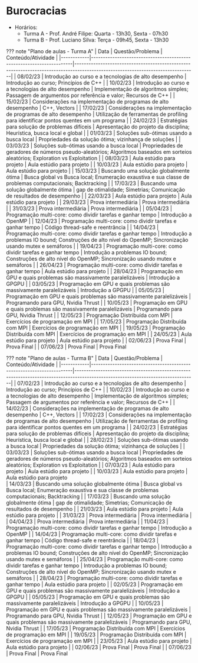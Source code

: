 

# Burocracias 


* Horários: 
    * Turma A - Prof. André Filipe:  Quarta - 13h30, Sexta - 07h30
    * Turma B - Prof. Luciano Silva:  Terça - 09h45, Sexta - 13h30


??? note "Plano de aulas - Turma A"
    | Data       | Questão/Problema                                                     | Conteúdo/Atividade                                                                                                              |
    |------------|----------------------------------------------------------------------|---------------------------------------------------------------------------------------------------------------------------------|
    | 08/02/23 | Introdução ao curso e a tecnologias de alto desempenho               | Introdução ao curso; Princípios de C++                                                                                          |
    | 10/02/23 | Introdução ao curso e a tecnologias de alto desempenho               | Implementação de algoritmos simples; Passagem de argumentos por referência e valor; Recursos de C++                             |
    | 15/02/23 | Considerações na implementação de programas de alto desempenho       | C++, Vectors                                                                                                                    |
    | 17/02/23 | Considerações na implementação de programas de alto desempenho       | Utilização de ferramentas de profiling para identificar pontos quentes em um programa                                           |
    | 24/02/23 | Estratégias para solução de problemas difíceis                       | Apresentação do projeto da disciplina; Heurística, busca local e global                                                         |
    | 01/03/23 | Soluções sub-ótimas usando a busca local                             | Propriedades da solução ótima; vizinhança de soluções                                                                           |
    | 03/03/23 | Soluções sub-ótimas usando a busca local                             | Propriedades de geradores de números pseudo-aleatórios; Algoritmos baseados em sorteios aleatórios; Exploration vs Exploitation |
    | 08/03/23 | Aula estúdio para projeto                                            | Aula estúdio para projeto                                                                                                       |
    | 10/03/23 | Aula estúdio para projeto                                            | Aula estúdio para projeto                                                                                                       |
    | 15/03/23 | Buscando uma solução globalmente ótima                               | Busca global vs Busca local; Enumeração exaustiva e sua classe de problemas computacionais; Backtracking                        |
    | 17/03/23   | Buscando uma solução globalmente ótima                               | gap de otimalidade; Simetrias; Comunicação de resultados de desempenho                                                          |
    | 22/03/23 | Aula estúdio para projeto                                            | Aula estúdio para projeto                                                                                                       |
    | 29/03/23   | Prova intermediária                                                  | Prova intermediária                                                                                                             |
    | 31/03/23   | Prova intermediária                                                  | Prova intermediária                                                                                                             |
    | 05/04/23   | Programação multi-core: como dividir tarefas e ganhar tempo          | Introdução a OpenMP                                                                                                             |
    | 12/04/23   | Programação multi-core: como dividir tarefas e ganhar tempo          | Código thread-safe e reentrância                                                                                                |
    | 14/04/23   | Programação multi-core: como dividir tarefas e ganhar tempo          | Introdução a problemas IO bound; Construções de alto nível do OpenMP; Sincronização usando mutex e semáforos                    |
    | 19/04/23   | Programação multi-core: como dividir tarefas e ganhar tempo          | Introdução a problemas IO bound; Construções de alto nível do OpenMP; Sincronização usando mutex e semáforos                    |
    | 26/04/23   | Programação multi-core: como dividir tarefas e ganhar tempo          | Aula estúdio para projeto                                                                                                       |
    | 28/04/23   | Programação em GPU e quais problemas são massivamente paralelizáveis | Introdução a GPGPU                                                                                                              |
    | 03/05/23   | Programação em GPU e quais problemas são massivamente paralelizáveis | Introdução a GPGPU                                                                                                              |
    | 05/05/23   | Programação em GPU e quais problemas são massivamente paralelizáveis | Programando para GPU, Nvidia Thrust                                                                                             |
    | 10/05/23   | Programação em GPU e quais problemas são massivamente paralelizáveis | Programando para GPU, Nvidia Thrust                                                                                             |
    | 12/05/23   | Programação Distribuída com MPI | Exercícios de programação em MPI                                                                                             |
    | 17/05/23   | Programação Distribuída com MPI | Exercícios de programação em MPI                                                                                             |
    | 19/05/23   | Programação Distribuída com MPI | Exercícios de programação em MPI  |
    | 24/05/23   | Aula estúdio para projeto                                            | Aula estúdio para projeto                                                                                                       |
    | 02/06/23   | Prova Final                                                          | Prova Final                                                                                                          |
    | 07/06/23   | Prova Final                                                          | Prova Final     



??? note "Plano de aulas - Turma B"
    | Data       | Questão/Problema                                                     | Conteúdo/Atividade                                                                                                              |
    |------------|----------------------------------------------------------------------|---------------------------------------------------------------------------------------------------------------------------------|
    | 07/02/23 | Introdução ao curso e a tecnologias de alto desempenho               | Introdução ao curso; Princípios de C++                                                                                          |
    | 10/02/23 | Introdução ao curso e a tecnologias de alto desempenho               | Implementação de algoritmos simples; Passagem de argumentos por referência e valor; Recursos de C++                             |
    | 14/02/23 | Considerações na implementação de programas de alto desempenho       | C++, Vectors                                                                                                                    |
    | 17/02/23 | Considerações na implementação de programas de alto desempenho       | Utilização de ferramentas de profiling para identificar pontos quentes em um programa                                           |
    | 24/02/23 | Estratégias para solução de problemas difíceis                       | Apresentação do projeto da disciplina; Heurística, busca local e global                                                         |
    | 28/02/23 | Soluções sub-ótimas usando a busca local                             | Propriedades da solução ótima; vizinhança de soluções                                                                           |
    | 03/03/23 | Soluções sub-ótimas usando a busca local                             | Propriedades de geradores de números pseudo-aleatórios; Algoritmos baseados em sorteios aleatórios; Exploration vs Exploitation |
    | 07/03/23 | Aula estúdio para projeto                                            | Aula estúdio para projeto                                                                                                       |
    | 10/03/23 | Aula estúdio para projeto                                            | Aula estúdio para projeto      
    | 14/03/23 | Buscando uma solução globalmente ótima                               | Busca global vs Busca local; Enumeração exaustiva e sua classe de problemas computacionais; Backtracking                        |
    | 17/03/23   | Buscando uma solução globalmente ótima                               | gap de otimalidade; Simetrias; Comunicação de resultados de desempenho                                                          |
    | 21/03/23 | Aula estúdio para projeto                                            | Aula estúdio para projeto                                                                                                       |
    | 31/03/23   | Prova intermediária                                                  | Prova intermediária                                                                                                             |
    | 04/04/23   | Prova intermediária                                                  | Prova intermediária                                                                                                             |
    | 11/04/23   | Programação multi-core: como dividir tarefas e ganhar tempo          | Introdução a OpenMP                                                                                                             |
    | 14/04/23   | Programação multi-core: como dividir tarefas e ganhar tempo          | Código thread-safe e reentrância                                                                                                |
    | 18/04/23   | Programação multi-core: como dividir tarefas e ganhar tempo          | Introdução a problemas IO bound; Construções de alto nível do OpenMP; Sincronização usando mutex e semáforos                    |
    | 25/04/23   | Programação multi-core: como dividir tarefas e ganhar tempo          | Introdução a problemas IO bound; Construções de alto nível do OpenMP; Sincronização usando mutex e semáforos                    |
    | 28/04/23   | Programação multi-core: como dividir tarefas e ganhar tempo          | Aula estúdio para projeto                                                                                                       |
    | 02/05/23   | Programação em GPU e quais problemas são massivamente paralelizáveis | Introdução a GPGPU                                                                                                              |
    | 05/05/23   | Programação em GPU e quais problemas são massivamente paralelizáveis | Introdução a GPGPU                                                                                                              |
    | 10/05/23   | Programação em GPU e quais problemas são massivamente paralelizáveis | Programando para GPU, Nvidia Thrust                                                                                             |
    | 12/05/23   | Programação em GPU e quais problemas são massivamente paralelizáveis | Programando para GPU, Nvidia Thrust                                                                                             |
    | 17/05/23   | Programação Distribuída com MPI | Exercícios de programação em MPI                                                                                             |
    | 19/05/23   | Programação Distribuída com MPI | Exercícios de programação em MPI                                                                                             |
    | 23/05/23   | Aula estúdio para projeto                                            | Aula estúdio para projeto                                                                                                       |
    | 02/06/23   | Prova Final                                                          | Prova Final                                                                                                          |
    | 07/06/23   | Prova Final                                                          | Prova Final     




               
                                                                                                              
   